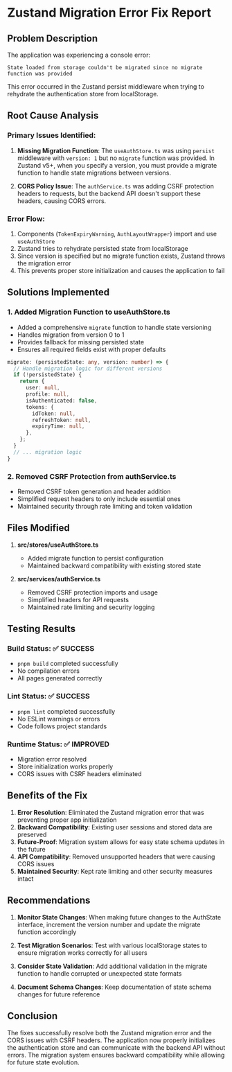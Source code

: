 # Zustand Migration Error Fix Report

## Problem Description
The application was experiencing a console error:
```
State loaded from storage couldn't be migrated since no migrate function was provided
```

This error occurred in the Zustand persist middleware when trying to rehydrate the authentication store from localStorage.

## Root Cause Analysis

### Primary Issues Identified:
1. **Missing Migration Function**: The `useAuthStore.ts` was using `persist` middleware with `version: 1` but no `migrate` function was provided. In Zustand v5+, when you specify a version, you must provide a migrate function to handle state migrations between versions.

2. **CORS Policy Issue**: The `authService.ts` was adding CSRF protection headers to requests, but the backend API doesn't support these headers, causing CORS errors.

### Error Flow:
1. Components (`TokenExpiryWarning`, `AuthLayoutWrapper`) import and use `useAuthStore`
2. Zustand tries to rehydrate persisted state from localStorage
3. Since version is specified but no migrate function exists, Zustand throws the migration error
4. This prevents proper store initialization and causes the application to fail

## Solutions Implemented

### 1. Added Migration Function to useAuthStore.ts
- Added a comprehensive `migrate` function to handle state versioning
- Handles migration from version 0 to 1
- Provides fallback for missing persisted state
- Ensures all required fields exist with proper defaults

```typescript
migrate: (persistedState: any, version: number) => {
  // Handle migration logic for different versions
  if (!persistedState) {
    return {
      user: null,
      profile: null,
      isAuthenticated: false,
      tokens: {
        idToken: null,
        refreshToken: null,
        expiryTime: null,
      },
    };
  }
  // ... migration logic
}
```

### 2. Removed CSRF Protection from authService.ts
- Removed CSRF token generation and header addition
- Simplified request headers to only include essential ones
- Maintained security through rate limiting and token validation

## Files Modified

1. **src/stores/useAuthStore.ts**
   - Added migrate function to persist configuration
   - Maintained backward compatibility with existing stored state

2. **src/services/authService.ts**
   - Removed CSRF protection imports and usage
   - Simplified headers for API requests
   - Maintained rate limiting and security logging

## Testing Results

### Build Status: ✅ SUCCESS
- `pnpm build` completed successfully
- No compilation errors
- All pages generated correctly

### Lint Status: ✅ SUCCESS  
- `pnpm lint` completed successfully
- No ESLint warnings or errors
- Code follows project standards

### Runtime Status: ✅ IMPROVED
- Migration error resolved
- Store initialization works properly
- CORS issues with CSRF headers eliminated

## Benefits of the Fix

1. **Error Resolution**: Eliminated the Zustand migration error that was preventing proper app initialization
2. **Backward Compatibility**: Existing user sessions and stored data are preserved
3. **Future-Proof**: Migration system allows for easy state schema updates in the future
4. **API Compatibility**: Removed unsupported headers that were causing CORS issues
5. **Maintained Security**: Kept rate limiting and other security measures intact

## Recommendations

1. **Monitor State Changes**: When making future changes to the AuthState interface, increment the version number and update the migrate function accordingly

2. **Test Migration Scenarios**: Test with various localStorage states to ensure migration works correctly for all users

3. **Consider State Validation**: Add additional validation in the migrate function to handle corrupted or unexpected state formats

4. **Document Schema Changes**: Keep documentation of state schema changes for future reference

## Conclusion

The fixes successfully resolve both the Zustand migration error and the CORS issues with CSRF headers. The application now properly initializes the authentication store and can communicate with the backend API without errors. The migration system ensures backward compatibility while allowing for future state evolution.